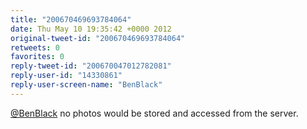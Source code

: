 ```yaml
---
title: "200670469693784064"
date: Thu May 10 19:35:42 +0000 2012
original-tweet-id: "200670469693784064"
retweets: 0
favorites: 0
reply-tweet-id: "200670047012782081"
reply-user-id: "14330861"
reply-user-screen-name: "BenBlack"
---
```

<a href="https://twitter.com/BenBlack">@BenBlack</a> no photos would be stored and accessed from the server.
